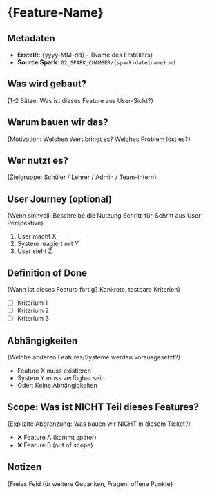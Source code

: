 # {Feature-Name}

## Metadaten
- **Erstellt:** {yyyy-MM-dd} - {Name des Erstellers}
- **Source Spark:** `02_SPARK_CHAMBER/{spark-dateiname}.md`

## Was wird gebaut?
{1-2 Sätze: Was ist dieses Feature aus User-Sicht?}

## Warum bauen wir das?
{Motivation: Welchen Wert bringt es? Welches Problem löst es?}

## Wer nutzt es?
{Zielgruppe: Schüler / Lehrer / Admin / Team-intern}

## User Journey (optional)
{Wenn sinnvoll: Beschreibe die Nutzung Schritt-für-Schritt aus User-Perspektive}

1. User macht X
2. System reagiert mit Y
3. User sieht Z

## Definition of Done
{Wann ist dieses Feature fertig? Konkrete, testbare Kriterien}

- [ ] Kriterium 1
- [ ] Kriterium 2
- [ ] Kriterium 3

## Abhängigkeiten
{Welche anderen Features/Systeme werden vorausgesetzt?}

- Feature X muss existieren
- System Y muss verfügbar sein
- Oder: Keine Abhängigkeiten

## Scope: Was ist NICHT Teil dieses Features?
{Explizite Abgrenzung: Was bauen wir NICHT in diesem Ticket?}

- ❌ Feature A (kommt später)
- ❌ Feature B (out of scope)

## Notizen
{Freies Feld für weitere Gedanken, Fragen, offene Punkte}
